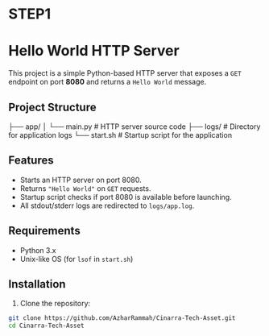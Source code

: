 # STEP1

# Hello World HTTP Server

This project is a simple Python-based HTTP server that exposes a `GET` endpoint on port **8080** and returns a `Hello World` message.

##  Project Structure

├── app/
│ └── main.py # HTTP server source code
├── logs/ # Directory for application logs
└── start.sh # Startup script for the application


##  Features

- Starts an HTTP server on port 8080.
- Returns `"Hello World"` on `GET` requests.
- Startup script checks if port 8080 is available before launching.
- All stdout/stderr logs are redirected to `logs/app.log`.

##  Requirements

- Python 3.x
- Unix-like OS (for `lsof` in `start.sh`)

##  Installation

1. Clone the repository:

```bash
git clone https://github.com/AzharRammah/Cinarra-Tech-Asset.git
cd Cinarra-Tech-Asset
